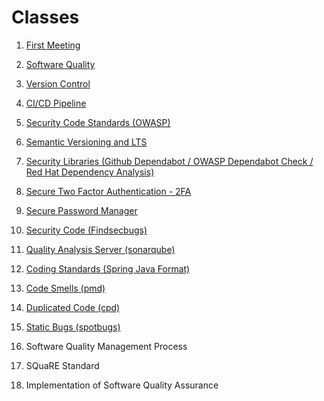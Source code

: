 Classes
====

1. [First Meeting](class/first-meeting.md)

2. [Software Quality](class/software-quality.md)

3. [Version Control](class/version-control.md)

4. [CI/CD Pipeline](class/pipeline.md)

5. [Security Code Standards (OWASP)](class/owasp.md)

6. [Semantic Versioning and LTS](class/semantic-versioning-lts.md)

7. [Security Libraries (Github Dependabot / OWASP Dependabot Check / Red Hat Dependency Analysis)](class/security-libraries.md)

8. [Secure Two Factor Authentication - 2FA](class/security-2FA.md)

9. [Secure Password Manager](class/security-password-manager.md)

10. [Security Code (Findsecbugs)](class/security-code.md)

11. [Quality Analysis Server (sonarqube)](class/quality-analysis-server.md)

12. [Coding Standards (Spring Java Format)](class/coding-standards.md)

13. [Code Smells (pmd)](class/code-smells.md)

14. [Duplicated Code (cpd)](class/duplicated-code.md) 

15. [Static Bugs (spotbugs)](class/static-bugs.md)

16. Software Quality Management Process

17. SQuaRE Standard

18. Implementation of Software Quality Assurance